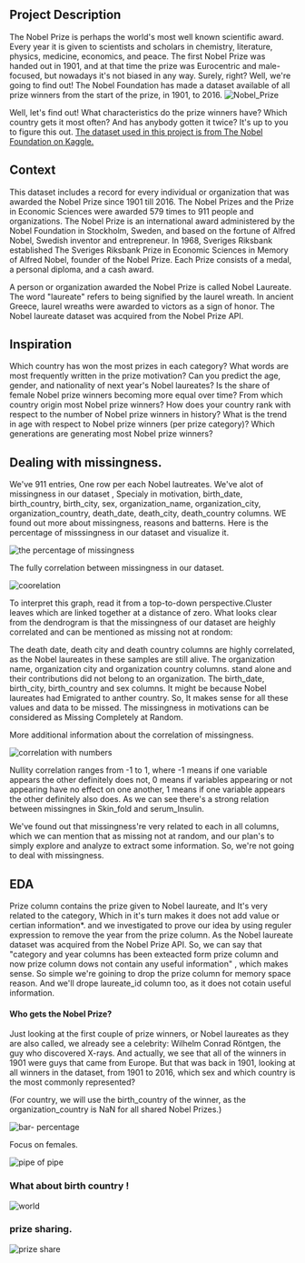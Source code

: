 ## Project Description

The Nobel Prize is perhaps the world's most well known scientific award. Every year it is given to scientists and scholars in chemistry, literature, physics, medicine, economics, and peace. The first Nobel Prize was handed out in 1901, and at that time the prize was Eurocentric and male-focused, but nowadays it's not biased in any way. Surely, right?
Well, we're going to find out! The Nobel Foundation has made a dataset available of all prize winners from the start of the prize, in 1901, to 2016.
![Nobel_Prize](https://user-images.githubusercontent.com/84151016/152651517-8982763c-6c11-43fb-94a6-8efbda60b677.png)


Well, let's find out! What characteristics do the prize winners have? Which country gets it most often? And has anybody gotten it twice? It's up to you to figure this out. [The dataset used in this project is from The Nobel Foundation on Kaggle.](https://www.kaggle.com/nobelfoundation/nobel-laureates)

## Context

This dataset includes a record for every individual or organization that was awarded the Nobel Prize since 1901 till 2016. The Nobel Prizes and the Prize in Economic Sciences were awarded 579 times to 911 people and organizations. The Nobel Prize is an international award administered by the Nobel Foundation in Stockholm, Sweden, and based on the fortune of Alfred Nobel, Swedish inventor and entrepreneur. In 1968, Sveriges Riksbank established The Sveriges Riksbank Prize in Economic Sciences in Memory of Alfred Nobel, founder of the Nobel Prize. Each Prize consists of a medal, a personal diploma, and a cash award.

A person or organization awarded the Nobel Prize is called Nobel Laureate. The word "laureate" refers to being signified by the laurel wreath. In ancient Greece, laurel wreaths were awarded to victors as a sign of honor.  The Nobel laureate dataset was acquired from the Nobel Prize API.

## Inspiration

Which country has won the most prizes in each category? What words are most frequently written in the prize motivation? Can you predict the age, gender, and nationality of next year's Nobel laureates? Is the share of female Nobel prize winners becoming more equal over time?
From which country origin most Nobel prize winners?
How does your country rank with respect to the number of Nobel prize winners in history?
What is the trend in age with respect to Nobel prize winners (per prize category)?
Which generations are generating most Nobel prize winners?


## Dealing with missingness.
We've 911 entries, One row per each Nobel lautreates.
We've alot of missingness in our dataset , Specialy in motivation, birth_date, birth_country, birth_city, sex, organization_name, organization_city, organization_country, death_date, death_city, death_country columns. WE found out more about missingness, reasons and batterns.
Here is  the percentage of misssingness in our dataset and visualize it.

![the percentage of missingness](https://user-images.githubusercontent.com/84151016/153751059-f13f9f1b-0a34-4ff8-8c3e-f14d6db17a88.jpeg)

The fully correlation between missingness in our dataset.

![coorelation](https://user-images.githubusercontent.com/84151016/153751088-54cdbfa4-6e9d-4e88-86ec-9324a8ebfafd.jpeg)

To interpret this graph, read it from a top-to-down perspective.Cluster leaves which are linked together at a distance of zero.
What looks clear from the dendrogram is that the missingness of our dataset are heighly correlated and can be mentioned as missing not at rondom:

The death date, death city and death country columns are highly correlated, as the Nobel laureates in these samples are still alive.
The organization name, organization city and organization country columns. stand alone and their contributions did not belong to an organization.
The birth_date, birth_city, birth_country and sex columns. It might be because Nobel laureates had Emigrated to anther country.
So, It makes sense for all these values and data to be missed.
The missingness in motivations can be considered as Missing Completely at Random.

More additional information about the correlation of missingness.

![correlation with numbers](https://user-images.githubusercontent.com/84151016/153751109-1a9f3c89-3d95-49e7-8341-c76bb0275b81.jpeg)

Nullity correlation ranges from -1 to 1, where -1 means if one variable appears the other definitely does not, 0 means if variables appearing or not appearing have no effect on one another, 1 means if one variable appears the other definitely also does. As we can see there's a strong relation between missingnes in Skin_fold and serum_Insulin.

We've found out that missingness're very related to each in all columns, which we can mention that as missing not at random, and our plan's to simply explore and analyze to extract some information. So, we're not going to deal with missingness.

## EDA

Prize column contains the prize given to Nobel laureate, and It's very related to the category, Which in it's turn makes it does not add value or certian information*. and we  investigated to prove our idea by using reguler expression to remove the year from the prize column.
As the Nobel laureate dataset was acquired from the Nobel Prize API. So, we can say that "category and year columns has been exteacted form prize column and now prize column dows not contain any useful information" , which makes sense.
So simple we're goining to drop the prize column for memory space reason. And we'll drope laureate_id column too, as it does not cotain useful information.

#### Who gets the Nobel Prize?
Just looking at the first couple of prize winners, or Nobel laureates as they are also called, we already see a celebrity: Wilhelm Conrad Röntgen, the guy who discovered X-rays. And actually, we see that all of the winners in 1901 were guys that came from Europe. But that was back in 1901, looking at all winners in the dataset, from 1901 to 2016, which sex and which country is the most commonly represented?

(For country, we will use the birth_country of the winner, as the organization_country is NaN for all shared Nobel Prizes.)


![bar- percentage](https://user-images.githubusercontent.com/84151016/153751267-61437d7f-fbc8-4c2e-b9bb-90f0ed45ec63.jpeg)


Focus on females.


![pipe of pipe](https://user-images.githubusercontent.com/84151016/153751279-c90a65f2-0f3c-4ff9-aa15-62a9caee5419.jpeg)


### What about birth country !

![world](https://user-images.githubusercontent.com/84151016/153751303-e0ceba3f-9bd7-4673-94af-10f33ea41154.jpeg)

### prize sharing.


![prize share](https://user-images.githubusercontent.com/84151016/153751328-95d24b7e-8b9e-43fb-bb2b-d236fbd6c3aa.jpeg)


